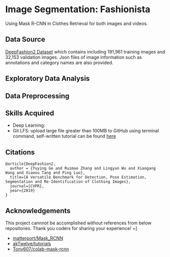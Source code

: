 # Image Segmentation: Fashionista
Using Mask R-CNN in Clothes Retrieval for both images and videos. 

## Data Source
[DeepFashion2 Dataset](https://github.com/switchablenorms/DeepFashion2/) which contains including 191,961 training images and 32,153 validation images. Json files of image information such as annotations and category names are also provided. 

## Exploratory Data Analysis

## Data Preprocessing

## Skills Acquired
* Deep Learning: 
* Git LFS: upload large file greater than 100MB to GitHub using terminal command, self-written tutorial can be found [here](./Git_LFS.md)

## Citations
```
@article{DeepFashion2,
  author = {Yuying Ge and Ruimao Zhang and Lingyun Wu and Xiaogang Wang and Xiaoou Tang and Ping Luo},
  title={A Versatile Benchmark for Detection, Pose Estimation, Segmentation and Re-Identification of Clothing Images},
  journal={CVPR},
  year={2019}
}
```

## Acknowledgements
This project cannnot be accomplished without references from below repositories. Thank you coders for sharing your experience! =]
* [matterport/Mask_RCNN](https://github.com/matterport/Mask_RCNN)
* [akTwelve/tutorials](https://github.com/akTwelve/tutorials/blob/master/mask_rcnn/MaskRCNN_TrainAndInference.ipynb)
* [Tony607/colab-mask-rcnn](https://github.com/Tony607/colab-mask-rcnn)
